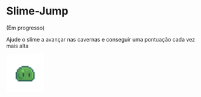 # Slime-Jump
(Em progresso)

Ajude o slime a avançar nas cavernas e conseguir uma pontuação cada vez mais alta

<img src="idle.gif" width="100px" height="100px"/>
